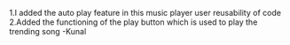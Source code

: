 1.I added the auto play feature in this music player user reusability of code
2.Added the functioning of the play button which is used to play the trending song 
-Kunal